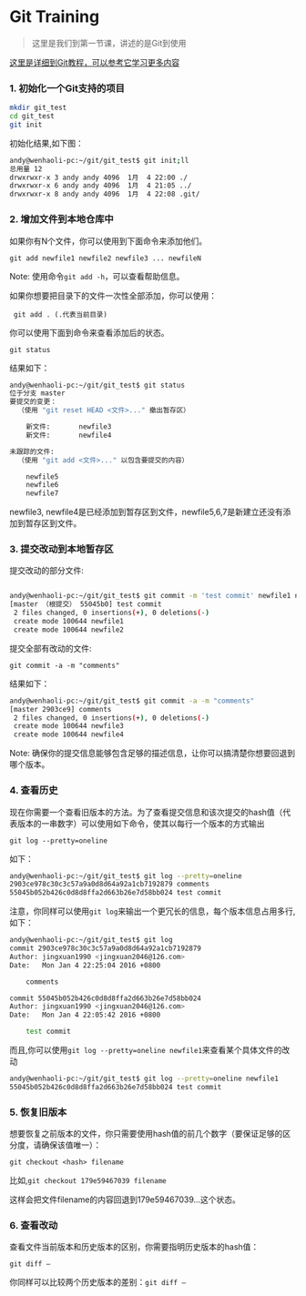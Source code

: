 # Git Training
>这里是我们到第一节课，讲述的是Git到使用

[这里是详细到Git教程，可以参考它学习更多内容](https://github.com/hengtian/git/blob/master/zh/SUMMARY.md)

### 1. 初始化一个Git支持的项目
```bash
mkdir git_test
cd git_test
git init
```
初始化结果,如下图：
```bash
andy@wenhaoli-pc:~/git/git_test$ git init;ll
总用量 12
drwxrwxr-x 3 andy andy 4096  1月  4 22:00 ./
drwxrwxr-x 6 andy andy 4096  1月  4 21:05 ../
drwxrwxr-x 8 andy andy 4096  1月  4 22:08 .git/

```

### 2. 增加文件到本地仓库中

如果你有N个文件，你可以使用到下面命令来添加他们。

```git add newfile1 newfile2 newfile3 ... newfileN```

Note: 使用命令```git add -h```，可以查看帮助信息。

如果你想要把目录下的文件一次性全部添加，你可以使用：

``` git add . (.代表当前目录)```

你可以使用下面到命令来查看添加后的状态。

```git status```

结果如下：
```bash
andy@wenhaoli-pc:~/git/git_test$ git status
位于分支 master
要提交的变更：
  （使用 "git reset HEAD <文件>..." 撤出暂存区）

	新文件:       newfile3
	新文件:       newfile4

未跟踪的文件:
  （使用 "git add <文件>..." 以包含要提交的内容）

	newfile5
	newfile6
	newfile7

```
newfile3, newfile4是已经添加到暂存区到文件，newfile5,6,7是新建立还没有添加到暂存区到文件。

### 3. 提交改动到本地暂存区

提交改动的部分文件:
```bash

andy@wenhaoli-pc:~/git/git_test$ git commit -m 'test commit' newfile1 newfile2
[master （根提交） 55045b0] test commit
 2 files changed, 0 insertions(+), 0 deletions(-)
 create mode 100644 newfile1
 create mode 100644 newfile2

```

提交全部有改动的文件:

```git commit -a -m "comments"```

结果如下：

```bash
andy@wenhaoli-pc:~/git/git_test$ git commit -a -m "comments"
[master 2903ce9] comments
 2 files changed, 0 insertions(+), 0 deletions(-)
 create mode 100644 newfile3
 create mode 100644 newfile4
```

Note: 确保你的提交信息能够包含足够的描述信息，让你可以搞清楚你想要回退到哪个版本。

### 4. 查看历史

现在你需要一个查看旧版本的方法。为了查看提交信息和该次提交的hash值（代表版本的一串数字）可以使用如下命令，使其以每行一个版本的方式输出

```git log --pretty=oneline```

如下：
```bash
andy@wenhaoli-pc:~/git/git_test$ git log --pretty=oneline
2903ce978c30c3c57a9a0d8d64a92a1cb7192879 comments
55045b052b426c0d8d8ffa2d663b26e7d58bb024 test commit
```
注意，你同样可以使用```git log```来输出一个更冗长的信息，每个版本信息占用多行,如下：
```bash
andy@wenhaoli-pc:~/git/git_test$ git log
commit 2903ce978c30c3c57a9a0d8d64a92a1cb7192879
Author: jingxuan1990 <jingxuan2046@126.com>
Date:   Mon Jan 4 22:25:04 2016 +0800

    comments

commit 55045b052b426c0d8d8ffa2d663b26e7d58bb024
Author: jingxuan1990 <jingxuan2046@126.com>
Date:   Mon Jan 4 22:05:42 2016 +0800

    test commit

```

而且,你可以使用```git log --pretty=oneline newfile1```来查看某个具体文件的改动

```bash
andy@wenhaoli-pc:~/git/git_test$ git log --pretty=oneline newfile1
55045b052b426c0d8d8ffa2d663b26e7d58bb024 test commit

```

### 5. 恢复旧版本

想要恢复之前版本的文件，你只需要使用hash值的前几个数字（要保证足够的区分度，请确保该值唯一）：

```git checkout <hash> filename```

比如,```git checkout 179e59467039 filename```

这样会把文件filename的内容回退到179e59467039...这个状态。

### 6. 查看改动

查看文件当前版本和历史版本的区别，你需要指明历史版本的hash值：

```git diff —```

你同样可以比较两个历史版本的差别：```git diff —```
